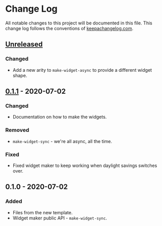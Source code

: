 # Change Log
All notable changes to this project will be documented in this file. This change log follows the conventions of [keepachangelog.com](http://keepachangelog.com/).

## [Unreleased]
### Changed
- Add a new arity to `make-widget-async` to provide a different widget shape.

## [0.1.1] - 2020-07-02
### Changed
- Documentation on how to make the widgets.

### Removed
- `make-widget-sync` - we're all async, all the time.

### Fixed
- Fixed widget maker to keep working when daylight savings switches over.

## 0.1.0 - 2020-07-02
### Added
- Files from the new template.
- Widget maker public API - `make-widget-sync`.

[Unreleased]: https://github.com/your-name/cicin-command/compare/0.1.1...HEAD
[0.1.1]: https://github.com/your-name/cicin-command/compare/0.1.0...0.1.1
